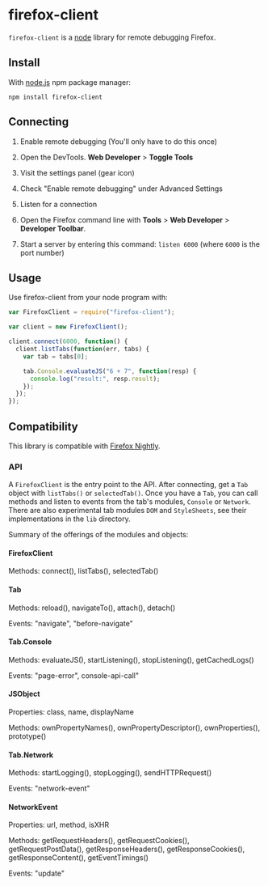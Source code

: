 # firefox-client
`firefox-client` is a [node](nodejs.org) library for remote debugging Firefox.

## Install
With [node.js](http://nodejs.org/) npm package manager:

	npm install firefox-client

## Connecting
1. Enable remote debugging (You'll only have to do this once)
 1. Open the DevTools. **Web Developer** > **Toggle Tools**
 2. Visit the settings panel (gear icon)
 3. Check "Enable remote debugging" under Advanced Settings

2. Listen for a connection
 1. Open the Firefox command line with **Tools** > **Web Developer** > **Developer Toolbar**.
 2. Start a server by entering this command: `listen 6000` (where `6000` is the port number)

## Usage

Use firefox-client from your node program with:

```javascript
var FirefoxClient = require("firefox-client");

var client = new FirefoxClient();

client.connect(6000, function() {
  client.listTabs(function(err, tabs) {
    var tab = tabs[0];

    tab.Console.evaluateJS("6 + 7", function(resp) {
      console.log("result:", resp.result);
    });
  });
});
```

## Compatibility

This library is compatible with [Firefox Nightly](http://nightly.mozilla.org/).

### API

A `FirefoxClient` is the entry point to the API. After connecting, get a `Tab` object with `listTabs()` or `selectedTab()`. Once you have a `Tab`, you can call methods and listen to events from the tab's modules, `Console` or `Network`. There are also experimental tab modules `DOM` and `StyleSheets`, see their implementations in the `lib` directory.

Summary of the offerings of the modules and objects:

#### FirefoxClient
Methods: connect(), listTabs(), selectedTab()

#### Tab
Methods: reload(), navigateTo(), attach(), detach()

Events: "navigate", "before-navigate"

#### Tab.Console
Methods: evaluateJS(), startListening(), stopListening(), getCachedLogs()

Events: "page-error", console-api-call"

#### JSObject
Properties: class, name, displayName

Methods: ownPropertyNames(), ownPropertyDescriptor(), ownProperties(), prototype()

#### Tab.Network
Methods: startLogging(), stopLogging(), sendHTTPRequest()

Events: "network-event"

#### NetworkEvent
Properties: url, method, isXHR

Methods: getRequestHeaders(), getRequestCookies(), getRequestPostData(), getResponseHeaders(), getResponseCookies(), getResponseContent(), getEventTimings()

Events: "update"

